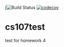 [![Build Status](https://app.travis-ci.com/chase-yager/cs107test.svg?branch=main)
[![codecov](https://codecov.io/gh/chase-yager/cs107test/branch/main/graph/badge.svg?token=FF6XYP5LLE)](https://codecov.io/gh/chase-yager/cs107test)
# cs107test
test for homework 4
